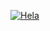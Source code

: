 [![Hela](https://github-readme-stats.vercel.app/api/pin/?username=te70&repo=fuzzy-octo-potato)](https://github.com/te70/fuzzy-octo-potato)
